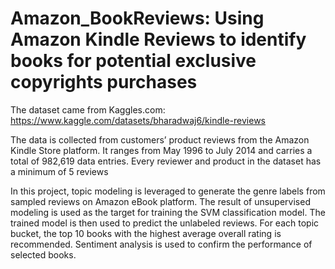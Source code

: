 # Amazon_BookReviews: Using Amazon Kindle Reviews to identify books for potential exclusive copyrights purchases
 
The dataset came from Kaggles.com: https://www.kaggle.com/datasets/bharadwaj6/kindle-reviews

The data is collected from customers’ product reviews from the Amazon Kindle Store platform. It ranges from May 1996 to July 2014 and carries a total of 982,619 data entries. Every reviewer and product in the dataset has a minimum of 5 reviews

In this project, topic modeling is leveraged to generate the genre labels from sampled reviews on Amazon eBook platform. 
The result of unsupervised modeling is used as the target for training the SVM classification model. The trained model is then used to predict the unlabeled reviews. 
For each topic bucket, the top 10 books with the highest average overall rating is recommended. Sentiment analysis is used to confirm the performance of selected books.